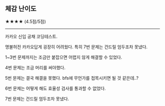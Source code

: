 ## 체감 난이도

★★★★ (4.5점/5점)

---

카카오 신입 공채 코딩테스트.



명불허전 카카오답게 굉장히 어려웠다.  특히 7번 문제는 건드릴 엄두조차 못냈다.

 

1~3번 문제까지는 조금만 붙잡으면 어렵지 않게 해결할 수 있었다.

4번 문제는 조금 머리를 써야했다.

5번 문제는 결국 해결을 못했다. bfs에 무언가를 접목시키면 될 것 같은데..?

6번 문제는 어떻게 해도 효율성 검사를 통과할 수 없었다.

7번 문제는 건드릴 엄두조차 못냈다.



